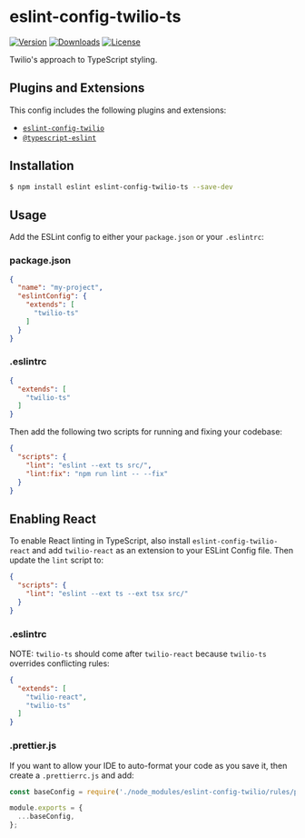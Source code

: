 # eslint-config-twilio-ts

[![Version](https://img.shields.io/npm/v/eslint-config-twilio-ts.svg?style=square)](https://www.npmjs.com/package/eslint-config-twilio-ts)
[![Downloads](https://img.shields.io/npm/dt/eslint-config-twilio-ts.svg?style=square)](https://www.npmjs.com/package/eslint-config-twilio-ts)
[![License](https://img.shields.io/npm/l/eslint-config-twilio.svg?style=square)](../../LICENSE)

Twilio's approach to TypeScript styling.

## Plugins and Extensions

This config includes the following plugins and extensions:

- [`eslint-config-twilio`](https://github.com/twilio-labs/twilio-style/tree/master/packages/eslint-config-twilio)
- [`@typescript-eslint`](https://github.com/typescript-eslint/typescript-eslint)

## Installation

```bash
$ npm install eslint eslint-config-twilio-ts --save-dev
```

## Usage

Add the ESLint config to either your `package.json` or your `.eslintrc`:

### package.json

```json
{
  "name": "my-project",
  "eslintConfig": {
    "extends": [
      "twilio-ts"
    ]
  }
}
```

### .eslintrc

```json
{
  "extends": [
    "twilio-ts"
  ]
}
```

Then add the following two scripts for running and fixing your codebase:

```json
{
  "scripts": {
    "lint": "eslint --ext ts src/",
    "lint:fix": "npm run lint -- --fix"
  }
}
```

## Enabling React

To enable React linting in TypeScript, also install `eslint-config-twilio-react` and add `twilio-react` as an extension to your ESLint Config file. Then update the `lint` script to:

```json
{
  "scripts": {
    "lint": "eslint --ext ts --ext tsx src/"
  }
}
```

### .eslintrc

NOTE: `twilio-ts` should come after `twilio-react` because `twilio-ts` overrides conflicting rules:

```json
{
  "extends": [
    "twilio-react",
    "twilio-ts"
  ]
}
```

### .prettier.js

If you want to allow your IDE to auto-format your code as you save it, then create a `.prettierrc.js` and add:

```js
const baseConfig = require('./node_modules/eslint-config-twilio/rules/prettier');

module.exports = {
  ...baseConfig,
};
``` 

